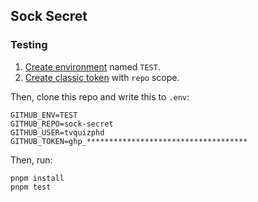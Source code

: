 ## Sock Secret

### Testing

1. [Create environment][new-env] named `TEST`.
2. [Create classic token][new-token] with `repo` scope.

Then, clone this repo and write this to `.env`:

```
GITHUB_ENV=TEST
GITHUB_REPO=sock-secret
GITHUB_USER=tvquizphd
GITHUB_TOKEN=ghp_************************************
```

Then, run:

```
pnpm install
pnpm test
```

[new-env]: ./settings/environments/713732704/edit
[new-token]: https://github.com/settings/tokens/new
